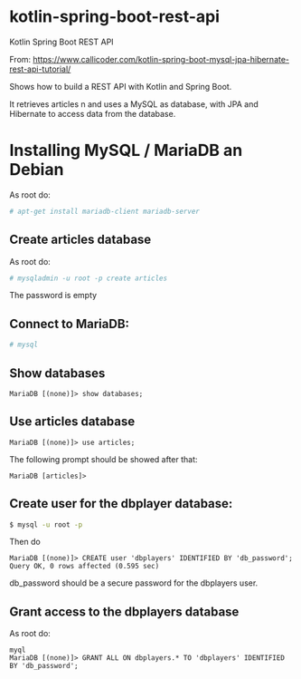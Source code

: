 # kotlin-spring-boot-rest-api
Kotlin Spring Boot REST API

From: https://www.callicoder.com/kotlin-spring-boot-mysql-jpa-hibernate-rest-api-tutorial/

Shows how to build a REST API with Kotlin and Spring Boot.

It retrieves articles n and uses a MySQL as database, with JPA and Hibernate to access data from the database.

# Installing MySQL / MariaDB an Debian

As root do:

```bash
# apt-get install mariadb-client mariadb-server
```

## Create articles database

As root do:

```bash
# mysqladmin -u root -p create articles
```

The password is empty

## Connect to MariaDB:

```bash
# mysql
```

## Show databases

```
MariaDB [(none)]> show databases;
```

## Use articles database

```
MariaDB [(none)]> use articles;
```

The following prompt should be showed after that:

```
MariaDB [articles]>
```

## Create user for the dbplayer database:

```bash
$ mysql -u root -p 
```

Then do

```
MariaDB [(none)]> CREATE user 'dbplayers' IDENTIFIED BY 'db_password';
Query OK, 0 rows affected (0.595 sec)
```

db_password should be a secure password for the dbplayers user.

## Grant access to the dbplayers database

As root do:

```
myql
MariaDB [(none)]> GRANT ALL ON dbplayers.* TO 'dbplayers' IDENTIFIED BY 'db_password';
```